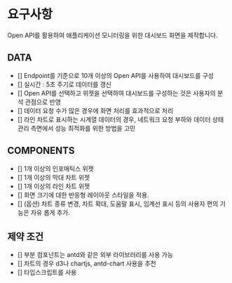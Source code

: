 # 요구사항

Open API를 활용하여 애플리케이션 모니터링을 위한 대시보드 화면을 제작합니다.

## DATA

- [] Endpoint를 기준으로 10개 이상의 Open API를 사용하여 대시보드를 구성
- [] 실시간 : 5초 주기로 데이터를 갱신
- [] Open API를 선택하고 위젯을 선택하여 대시보드를 구성하는 것은 사용자의 분석 관점으로 반영
- [] 데이터 요청 수가 많은 경우에 화면 처리를 효과적으로 처리
- [] 라인 차트로 표시하는 시계열 데이터의 경우, 네트워크 요청 부하와 데이터
  상태 관리 측면에서 성능 최적화를 위한 방법을 고민

## COMPONENTS

- [] 1개 이상의 인포매틱스 위젯
- [] 1개 이상의 막대 차트 위젯
- [] 1개 이상의 라인 차트 위젯
- [] 화면 크기에 대한 반응형 레이아웃 스타일을 적용.
- [] (옵션) 차트 종류 변경, 차트 확대, 도움말 표시, 임계선 표시 등의 사용자 편의 기능은 자유
  롭게 추가.

## 제약 조건

- [] 부분 컴포넌트는 antd와 같은 외부 라이브러리를 사용 가능
- [] 차트의 경우 d3나 chartjs, antd-chart 사용을 추천
- [] 타입스크립트를 사용
